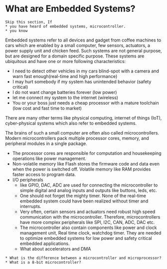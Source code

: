 
# What are Embedded Systems?

```{note}
Skip this section, If
* you have heard of embedded systems, microcontroller.
* you know 
```
Embedded systems refer to all devices and gadget from coffee machines to cars which are enabled by a small computer, few sensors, actuators, a power supply unit and chicken feed. Such systems are not general purpose, but are designed for a domain specific purpose. These systems are ubiquitous and have one or more following characteristics:
* I need to detect other vehicles in my cars blind-spot with a camera and warn fast enough(real-time and high performance)
* I may hurt somebody if my system has unintended behavior (safety critical) 
* I do not want change batteries forever (low power)
* let me connect my system to the internet (wireless)
* You or your boss just needs a cheap processor with a mature toolchain (low cost and fast time to market)

There are many other terms like physical computing, internet of things (IoT), cyber-physical systems which also refer to embedded systems.



The brains of such a small computer are often also called microcontrollers. Modern microcontrollers pack multiple processor cores, memory, and peripheral modules in a single package.
* The processor cores are responsible for computation and housekeeping operations like power management.
* Non-volatile memory like Flash stores the firmware code and data even when the power is switched off. Volatile memory like RAM provides faster access to program data.
* I/O peripherals 
  * like GPIO, DAC, ADC are used for connecting the microcontroller to simple digital and analog inputs and outputs like buttons, leds, etc. 
  * One should not forget the mighty timer. None of the real-time embedded system could have been realized without timer and interrupts.
  * Very often, certain sensors and actuators need robust high speed communication with the microcontroller. Therefore, microcontrollers have more complex peripherals like SPI, I2C, CAN, ADC, DAC etc.
  * The microcontroller also contain components like power and clock management unit, Real time clock, watchdog timer. They are needed to optimize embedded systems for low power and safety critical embedded applications.
  * What about accelerators and DMA

```{note}
* What is the difference between a microcontroller and microprocessor?
* What is a 8-bit microcontroller?
```

